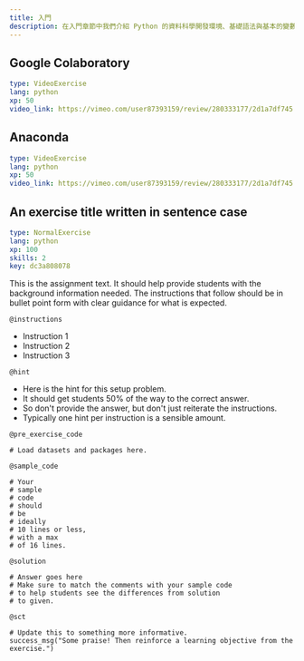 ```yaml
---
title: 入門
description: 在入門章節中我們介紹 Python 的資料科學開發環境、基礎語法與基本的變數型別，透過本章節的說明與互動練習，您將暸解 Google Colaboratory、Anaconda、Jupyter Notebook/Lab、賦值、註解、數值、文字與布林。
---
```


## Google Colaboratory

```yaml
type: VideoExercise 
lang: python
xp: 50 
video_link: https://vimeo.com/user87393159/review/280333177/2d1a7df745
```

## Anaconda

```yaml
type: VideoExercise 
lang: python
xp: 50 
video_link: https://vimeo.com/user87393159/review/280333177/2d1a7df745
```

## An exercise title written in sentence case

```yaml
type: NormalExercise
lang: python
xp: 100
skills: 2
key: dc3a808078
```

This is the assignment text. It should help provide students with the background information needed.
The instructions that follow should be in bullet point form with clear guidance for what is expected.

`@instructions`
- Instruction 1
- Instruction 2
- Instruction 3

`@hint`
- Here is the hint for this setup problem. 
- It should get students 50% of the way to the correct answer.
- So don't provide the answer, but don't just reiterate the instructions.
- Typically one hint per instruction is a sensible amount.

`@pre_exercise_code`

```{python}
# Load datasets and packages here.
```

`@sample_code`

```{python}
# Your
# sample
# code
# should
# be
# ideally
# 10 lines or less,
# with a max
# of 16 lines.
```

`@solution`

```{python}
# Answer goes here
# Make sure to match the comments with your sample code
# to help students see the differences from solution
# to given.
```

`@sct`

```{python}
# Update this to something more informative.
success_msg("Some praise! Then reinforce a learning objective from the exercise.")
```
